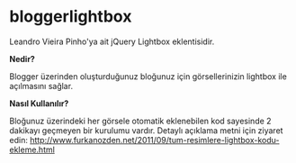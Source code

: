# bloggerlightbox
Leandro Vieira Pinho'ya ait jQuery Lightbox eklentisidir.

**Nedir?**

Blogger üzerinden oluşturduğunuz bloğunuz için görsellerinizin lightbox ile açılmasını sağlar.

**Nasıl Kullanılır?**

Bloğunuz üzerindeki her görsele otomatik eklenebilen kod sayesinde 2 dakikayı geçmeyen bir kurulumu vardır. Detaylı açıklama metni için ziyaret edin: http://www.furkanozden.net/2011/09/tum-resimlere-lightbox-kodu-ekleme.html

